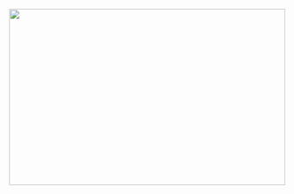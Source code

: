
<p><img align="left" src="https://user-images.githubusercontent.com/74038190/212747919-84b68444-0d81-46db-a338-7ec50e9dd4cd.gif" width="500" height="320" /></p>

<!--
**shiro-max/shiro-max** is a ✨ _special_ ✨ repository because its `README.md` (this file) appears on your GitHub profile.

Here are some ideas to get you started:

- 🔭 I’m currently working on ...
- 🌱 I’m currently learning ...
- 👯 I’m looking to collaborate on ...
- 🤔 I’m looking for help with ...
- 💬 Ask me about ...
- 📫 How to reach me: ...
- 😄 Pronouns: ...
- ⚡ Fun fact: ...
-->
